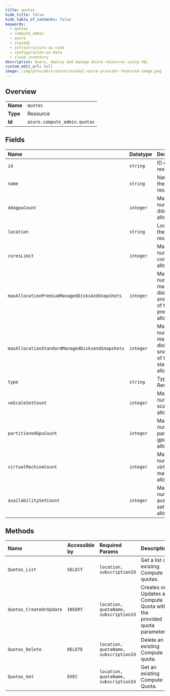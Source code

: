 ```yaml
---
title: quotas
hide_title: false
hide_table_of_contents: false
keywords:
  - quotas
  - compute_admin
  - azure    
  - stackql
  - infrastructure-as-code
  - configuration-as-data
  - cloud inventory
description: Query, deploy and manage Azure resources using SQL
custom_edit_url: null
image: /img/providers/azure/stackql-azure-provider-featured-image.png
---
```

  
    

## Overview
<table><tbody>
<tr><td><b>Name</b></td><td><code>quotas</code></td></tr>
<tr><td><b>Type</b></td><td>Resource</td></tr>
<tr><td><b>Id</b></td><td><code>azure.compute_admin.quotas</code></td></tr>
</tbody></table>

## Fields
| Name | Datatype | Description |
|:-----|:---------|:------------|
| `id` | `string` | ID of the resource. |
| `name` | `string` | Name of the resource. |
| `ddagpuCount` | `integer` | Maximum number of dda gpus allowed. |
| `location` | `string` | Location of the resource. |
| `coresLimit` | `integer` | Maximum number of cores allowed. |
| `maxAllocationPremiumManagedDisksAndSnapshots` | `integer` | Maximum number of managed disks and snapshots of type premium allowed. |
| `maxAllocationStandardManagedDisksAndSnapshots` | `integer` | Maximum number of managed disks and snapshots of type standard allowed. |
| `type` | `string` | Type of Resource. |
| `vmScaleSetCount` | `integer` | Maximum number of scale sets allowed. |
| `partitionedGpuCount` | `integer` | Maximum number of partitioned gpus allowed. |
| `virtualMachineCount` | `integer` | Maximum number of virtual machines allowed. |
| `availabilitySetCount` | `integer` | Maximum number of availability sets allowed. |
## Methods
| Name | Accessible by | Required Params | Description |
|:-----|:--------------|:----------------|:------------|
| `Quotas_List` | `SELECT` | `location, subscriptionId` | Get a list of existing Compute quotas. |
| `Quotas_CreateOrUpdate` | `INSERT` | `location, quotaName, subscriptionId` | Creates or Updates a Compute Quota with the provided quota parameters. |
| `Quotas_Delete` | `DELETE` | `location, quotaName, subscriptionId` | Delete an existing Compute quota. |
| `Quotas_Get` | `EXEC` | `location, quotaName, subscriptionId` | Get an existing Compute Quota. |
